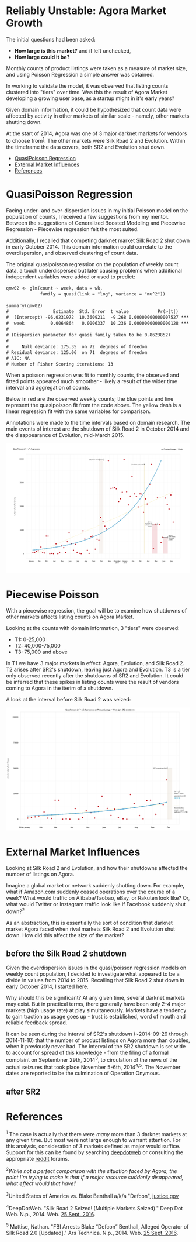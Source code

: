 # Reliably Unstable: Agora Market Growth

The initial questions had been asked: 

- **How large is this market?** and if left unchecked, 
- **How large could it be?** 

Monthly counts of product listings were taken as a measure of market size, and using Poisson Regression a simple answer was obtained. 

In working to validate the model, it was observed that listing counts clustered into "tiers" over time. Was this the result of Agora Market developing a growing user base, as a startup might in it's early years?  

Given domain information, it could be hypothesized that count data were affected by activity in other markets of similar scale - namely, other markets shutting down. 

At the start of 2014, Agora was one of 3 major darknet markets for vendors to choose from<sup>[1](#references)</sup>. The other markets were Silk Road 2 and Evolution. Within the timeframe the data covers, both SR2 and Evolution shut down. 

- [QuasiPoisson Regression](#quasipoisson-regression)
- [External Market Influences](#external-market-influences)
- [References](#references)

# QuasiPoisson Regression

Facing under- and over-dispersion issues in my initial Poisson model on the population of counts, I received a few suggestions from my mentor. Between the suggestions of Generalized Boosted Modeling and Piecewise Regression - Piecewise regression felt the most suited. 

Additionally, I recalled that competing darknet market Silk Road 2 shut down in early October 2014. This domain information could correlate to the overdispersion, and observed clustering of count data.

The original quasipoisson regression on the population of weekly count data, a touch underdispersed but later causing problems when additional independent variables were added or used to predict:

```{r}
qmw02 <- glm(count ~ week, data = wk, 
             family = quasi(link = "log", variance = "mu^2"))

summary(qmw02)
#                 Estimate  Std. Error  t value           Pr(>|t|)
#  (Intercept) -96.0231972  10.3609211  -9.268 0.00000000000007527 ***
#  week          0.0064864   0.0006337  10.236 0.00000000000000128 ***
#
# (Dispersion parameter for quasi family taken to be 0.8623852)
#
#     Null deviance: 175.35  on 72  degrees of freedom
# Residual deviance: 125.06  on 71  degrees of freedom
# AIC: NA
# Number of Fisher Scoring iterations: 13
```

When a poisson regression was fit to monthly counts, the observed and fitted points appeared much smoother - likely a result of the wider time interval and aggregation of counts. 

Below in red are the observed weekly counts; the blue points and line represent the quasipoisson fit from the code above. The yellow dash is a linear regression fit with the same variables for comparison. 

Annotations were made to the time intervals based on domain research. The main events of interest are the shutdown of Silk Road 2 in October 2014 and the disappearance of Evolution, mid-March 2015.

![quasipoisson original](plots/poisson/pop00-annotated.jpg)


# Piecewise Poisson

With a piecewise regression, the goal will be to examine how shutdowns of other markets affects listing counts on Agora Market.

Looking at the counts with domain information, 3 "tiers" were observed:

- T1: 0-25,000
- T2: 40,000-75,000
- T3: 75,000 and above

In T1 we have 3 major markets in effect: Agora, Evolution, and Silk Road 2. T2 arises after SR2's shutdown, leaving just Agora and Evolution. T3 is a tier only observed recently after the shutdowns of SR2 and Evolution. It could be inferred that these spikes in listing counts were the result of vendors coming to Agora in the iterim of a shutdown. 

A look at the interval before Silk Road 2 was seized:

![preSR2-00](plots/poisson/preSR2-00p-02.jpg)


# External Market Influences

Looking at Silk Road 2 and Evolution, and how their shutdowns affected the number of listings on Agora. 

Imagine a global market or network suddenly shutting down. For example, what if Amazon.com suddenly ceased operations over the course of a week? What would traffic on Alibaba/Taobao, eBay, or Rakuten look like? Or, what would Twitter or Instagram traffic look like if Facebook suddenly shut down?<sup>2</sup>

As an abstraction, this is essentially the sort of condition that darknet market Agora faced when rival markets Silk Road 2 and Evolution shut down. How did this affect the size of the market?


## before the Silk Road 2 shutdown

Given the overdispersion issues in the quasi/poisson regression models on weekly count population, I decided to investigate what appeared to be a divide in values from 2014 to 2015. Recalling that Silk Road 2 shut down in early October 2014, I started here.

Why should this be significant? At any given time, several darknet markets may exist. But in practical terms, there generally have been only 2-4 major markets (high usage rate) at play simultaneously. Markets have a tendency to gain traction as usage goes up - trust is established, word of mouth and reliable feedback spread.

It can be seen during the interval of SR2's shutdown (~2014-09-29 through 2014-11-10) that the number of product listings on Agora more than doubles, when it previously never had. The interval of the SR2 shutdown is set wide to account for spread of this knowledge - from the filing of a formal complaint on Septembner 29th, 2014<sup>3</sup>, to circulation of the news of the actual seizures that took place November 5-6th, 2014<sup>4</sup><sup>,</sup><sup>5</sup>. The November dates are reported to be the culmination of Operation Onymous. 



## after SR2





# References

<sup>1</sup> The case is actually that there were _many_ more than 3 darknet markets at any given time. But most were not large enough to warrant attention. For this analysis, consideration of 3 markets defined as major would suffice. Support for this can be found by searching [deepdotweb](http://deepdotweb.com) or consulting the appropriate [reddit](http://reddit.com/r/darknetmarkets) forums.

<sup>2</sup>_While not a perfect comparison with the situation faced by Agora, the point I'm trying to make is that if a major resource suddenly disappeared, what effect would that have?_

<sup>3</sup>United States of America vs. Blake Benthall a/k/a "Defcon", [justice.gov](https://www.justice.gov/sites/default/files/usao-sdny/legacy/2015/03/25/Benthall,%20Blake%20Complaint.pdf)

<sup>4</sup>DeepDotWeb. "Silk Road 2 Seized! (Multiple Markets Seized)." Deep Dot Web. N.p., 2014. Web. [25 Sept. 2016](https://www.deepdotweb.com/2014/11/06/silk-road-2-seized/).

<sup>5</sup> Mattise, Nathan. "FBI Arrests Blake “Defcon” Benthall, Alleged Operator of Silk Road 2.0 [Updated]." Ars Technica. N.p., 2014. Web. [25 Sept. 2016](http://arstechnica.com/tech-policy/2014/11/fbi-arrests-blake-defcon-benthall-alleged-operator-of-silk-road-2-0/).


